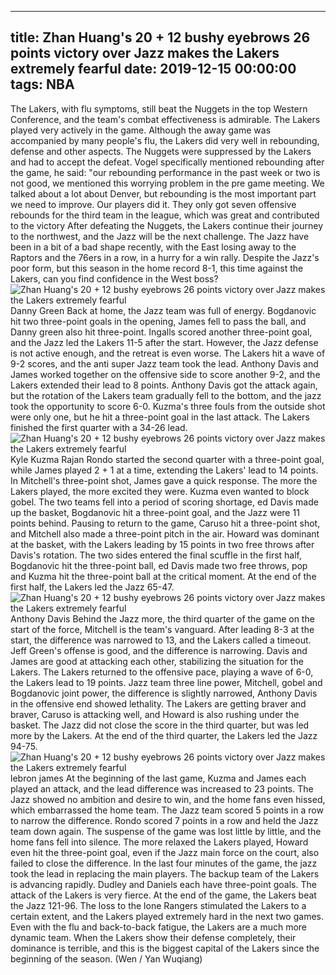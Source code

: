 
---
title: Zhan Huang's 20 + 12 bushy eyebrows 26 points victory over Jazz makes the Lakers extremely fearful
date: 2019-12-15 00:00:00
tags:  NBA
---
The Lakers, with flu symptoms, still beat the Nuggets in the top Western Conference, and the team's combat effectiveness is admirable. The Lakers played very actively in the game. Although the away game was accompanied by many people's flu, the Lakers did very well in rebounding, defense and other aspects. The Nuggets were suppressed by the Lakers and had to accept the defeat.
Vogel specifically mentioned rebounding after the game, he said: "our rebounding performance in the past week or two is not good, we mentioned this worrying problem in the pre game meeting. We talked about a lot about Denver, but rebounding is the most important part we need to improve. Our players did it. They only got seven offensive rebounds for the third team in the league, which was great and contributed to the victory
After defeating the Nuggets, the Lakers continue their journey to the northwest, and the Jazz will be the next challenge. The Jazz have been in a bit of a bad shape recently, with the East losing away to the Raptors and the 76ers in a row, in a hurry for a win rally. Despite the Jazz's poor form, but this season in the home record 8-1, this time against the Lakers, can you find confidence in the West boss?
![Zhan Huang's 20 + 12 bushy eyebrows 26 points victory over Jazz makes the Lakers extremely fearful](71b9683e6811465b90d9bf659823fcb3.jpg)
Danny Green 
Back at home, the Jazz team was full of energy. Bogdanovic hit two three-point goals in the opening, James fell to pass the ball, and Danny green also hit three-point. Ingalls scored another three-point goal, and the Jazz led the Lakers 11-5 after the start. However, the Jazz defense is not active enough, and the retreat is even worse. The Lakers hit a wave of 9-2 scores, and the anti super Jazz team took the lead.
Anthony Davis and James worked together on the offensive side to score another 9-2, and the Lakers extended their lead to 8 points. Anthony Davis got the attack again, but the rotation of the Lakers team gradually fell to the bottom, and the jazz took the opportunity to score 6-0. Kuzma's three fouls from the outside shot were only one, but he hit a three-point goal in the last attack. The Lakers finished the first quarter with a 34-26 lead.
![Zhan Huang's 20 + 12 bushy eyebrows 26 points victory over Jazz makes the Lakers extremely fearful](2c534c33480e406b876aaf5a832f3c04.jpg)
Kyle Kuzma
Rajan Rondo started the second quarter with a three-point goal, while James played 2 + 1 at a time, extending the Lakers' lead to 14 points. In Mitchell's three-point shot, James gave a quick response. The more the Lakers played, the more excited they were. Kuzma even wanted to block gobel. The two teams fell into a period of scoring shortage, ed Davis made up the basket, Bogdanovic hit a three-point goal, and the Jazz were 11 points behind.
Pausing to return to the game, Caruso hit a three-point shot, and Mitchell also made a three-point pitch in the air. Howard was dominant at the basket, with the Lakers leading by 15 points in two free throws after Davis's rotation. The two sides entered the final scuffle in the first half, Bogdanovic hit the three-point ball, ed Davis made two free throws, pop and Kuzma hit the three-point ball at the critical moment.
At the end of the first half, the Lakers led the Jazz 65-47.
![Zhan Huang's 20 + 12 bushy eyebrows 26 points victory over Jazz makes the Lakers extremely fearful](246922295d3d43b29ed63be20528b32e.jpg)
Anthony Davis 
Behind the Jazz more, the third quarter of the game on the start of the force, Mitchell is the team's vanguard. After leading 8-3 at the start, the difference was narrowed to 13, and the Lakers called a timeout. Jeff Green's offense is good, and the difference is narrowing. Davis and James are good at attacking each other, stabilizing the situation for the Lakers. The Lakers returned to the offensive pace, playing a wave of 6-0, the Lakers lead to 19 points.
Jazz team three line power, Mitchell, gobel and Bogdanovic joint power, the difference is slightly narrowed, Anthony Davis in the offensive end showed lethality. The Lakers are getting braver and braver, Caruso is attacking well, and Howard is also rushing under the basket. The Jazz did not close the score in the third quarter, but was led more by the Lakers. At the end of the third quarter, the Lakers led the Jazz 94-75.
![Zhan Huang's 20 + 12 bushy eyebrows 26 points victory over Jazz makes the Lakers extremely fearful](0da597340faf460ab2ef2428791cdd30.jpg)
lebron james 
At the beginning of the last game, Kuzma and James each played an attack, and the lead difference was increased to 23 points. The Jazz showed no ambition and desire to win, and the home fans even hissed, which embarrassed the home team. The Jazz team scored 5 points in a row to narrow the difference. Rondo scored 7 points in a row and held the Jazz team down again. The suspense of the game was lost little by little, and the home fans fell into silence.
The more relaxed the Lakers played, Howard even hit the three-point goal, even if the Jazz main force on the court, also failed to close the difference. In the last four minutes of the game, the jazz took the lead in replacing the main players. The backup team of the Lakers is advancing rapidly. Dudley and Daniels each have three-point goals. The attack of the Lakers is very fierce. At the end of the game, the Lakers beat the Jazz 121-96.
The loss to the lone Rangers stimulated the Lakers to a certain extent, and the Lakers played extremely hard in the next two games. Even with the flu and back-to-back fatigue, the Lakers are a much more dynamic team. When the Lakers show their defense completely, their dominance is terrible, and this is the biggest capital of the Lakers since the beginning of the season.
(Wen / Yan Wuqiang)
